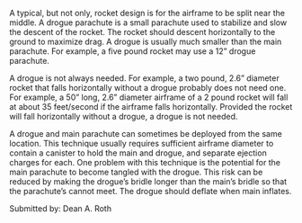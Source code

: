 A typical, but not only, rocket design is for the airframe to be split near the middle. A drogue parachute is a small parachute used to stabilize and slow the descent of the rocket. The rocket should descent horizontally to the ground to maximize drag. A drogue is usually much smaller than the main parachute. For example, a five pound rocket may use a 12” drogue parachute.

A drogue is not always needed. For example, a two pound, 2.6” diameter rocket that falls horizontally without a drogue probably does not need one. For example, a 50” long, 2.6” diameter airframe of a 2 pound rocket will fall at about 35 feet/second if the airframe falls horizontally. Provided the rocket will fall horizontally without a drogue, a drogue is not needed.

A drogue and main parachute can sometimes be deployed from the same location. This technique usually requires sufficient airframe diameter to contain a canister to hold the main and drogue, and separate ejection charges for each. One problem with this technique is the potential for the main parachute to become tangled with the drogue. This risk can be reduced by making the drogue’s bridle longer than the main’s bridle so that the parachute’s cannot meet. The drogue should deflate when main inflates.

Submitted by: Dean A. Roth
